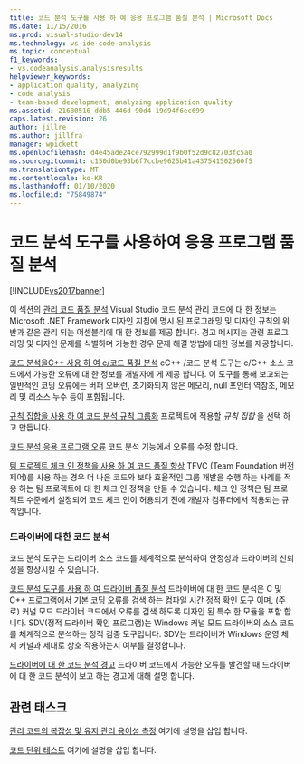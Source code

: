 ```yaml
---
title: 코드 분석 도구를 사용 하 여 응용 프로그램 품질 분석 | Microsoft Docs
ms.date: 11/15/2016
ms.prod: visual-studio-dev14
ms.technology: vs-ide-code-analysis
ms.topic: conceptual
f1_keywords:
- vs.codeanalysis.analysisresults
helpviewer_keywords:
- application quality, analyzing
- code analysis
- team-based development, analyzing application quality
ms.assetid: 21680516-ddb5-446d-90d4-19d94f6ec699
caps.latest.revision: 26
author: jillre
ms.author: jillfra
manager: wpickett
ms.openlocfilehash: d4e45ade24ce792999d1f9b0f52d9c82703fc5a0
ms.sourcegitcommit: c150d0be93b6f7ccbe9625b41a437541502560f5
ms.translationtype: MT
ms.contentlocale: ko-KR
ms.lasthandoff: 01/10/2020
ms.locfileid: "75849874"
---
```

# <a name="analyzing-application-quality-by-using-code-analysis-tools"></a>코드 분석 도구를 사용하여 응용 프로그램 품질 분석
[!INCLUDE[vs2017banner](../includes/vs2017banner.md)]

이 섹션의 [관리 코드 품질 분석](../code-quality/analyzing-managed-code-quality-by-using-code-analysis.md) Visual Studio 코드 분석 관리 코드에 대 한 정보는 Microsoft .NET Framework 디자인 지침에 명시 된 프로그래밍 및 디자인 규칙의 위반과 같은 관리 되는 어셈블리에 대 한 정보를 제공 합니다. 경고 메시지는 관련 프로그래밍 및 디자인 문제를 식별하며 가능한 경우 문제 해결 방법에 대한 정보를 제공합니다.

 [코드 분석을C++ 사용 하 여 c/코드 품질 분석](../code-quality/analyzing-c-cpp-code-quality-by-using-code-analysis.md) cC++ /코드 분석 도구는 c/C++ 소스 코드에서 가능한 오류에 대 한 정보를 개발자에 게 제공 합니다. 이 도구를 통해 보고되는 일반적인 코딩 오류에는 버퍼 오버런, 초기화되지 않은 메모리, null 포인터 역참조, 메모리 및 리소스 누수 등이 포함됩니다.

 [규칙 집합을 사용 하 여 코드 분석 규칙 그룹화](../code-quality/using-rule-sets-to-group-code-analysis-rules.md) 프로젝트에 적용할 *규칙 집합* 을 선택 하 고 만듭니다.

 [코드 분석 응용 프로그램 오류](../code-quality/code-analysis-application-errors.md) 코드 분석 기능에서 오류를 수정 합니다.

 [팀 프로젝트 체크 인 정책을 사용 하 여 코드 품질 향상](../code-quality/enhancing-code-quality-with-team-project-check-in-policies.md) TFVC (Team Foundation 버전 제어)를 사용 하는 경우 더 나은 코드와 보다 효율적인 그룹 개발을 수행 하는 사례를 적용 하는 팀 프로젝트에 대 한 체크 인 정책을 만들 수 있습니다. 체크 인 정책은 팀 프로젝트 수준에서 설정되어 코드 체크 인이 허용되기 전에 개발자 컴퓨터에서 적용되는 규칙입니다.

### <a name="code-analysis-for-drivers"></a>드라이버에 대한 코드 분석
 코드 분석 도구는 드라이버 소스 코드를 체계적으로 분석하여 안정성과 드라이버의 신뢰성을 향상시킬 수 있습니다.

 [코드 분석 도구를 사용 하 여 드라이버 품질 분석](/windows-hardware/drivers/devtest/tools-for-verifying-drivers) 드라이버에 대 한 코드 분석은 C 및 C++ 프로그램에서 기본 코딩 오류를 검색 하는 컴파일 시간 정적 확인 도구 이며, (주로) 커널 모드 드라이버 코드에서 오류를 검색 하도록 디자인 된 특수 한 모듈을 포함 합니다. SDV(정적 드라이버 확인 프로그램)는 Windows 커널 모드 드라이버의 소스 코드를 체계적으로 분석하는 정적 검증 도구입니다. SDV는 드라이버가 Windows 운영 체제 커널과 제대로 상호 작용하는지 여부를 결정합니다.

 [드라이버에 대 한 코드 분석 경고](https://msdn.microsoft.com/library/windows/hardware/ff550572(v=VS.85).aspx) 드라이버 코드에서 가능한 오류를 발견할 때 드라이버에 대 한 코드 분석이 보고 하는 경고에 대해 설명 합니다.

## <a name="related-tasks"></a>관련 태스크
 [관리 코드의 복잡성 및 유지 관리 용이성 측정](../code-quality/measuring-complexity-and-maintainability-of-managed-code.md) 여기에 설명을 삽입 합니다.

 [코드 단위 테스트](../test/unit-test-your-code.md) 여기에 설명을 삽입 합니다.
